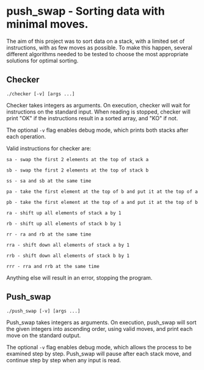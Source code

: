 # push_swap - Sorting data with minimal moves.

The aim of this project was to sort data on a stack, with a limited set of instructions, with as few moves as possible.
To make this happen, several different algorithms needed to be tested to choose the most appropriate solutions for optimal sorting.

## Checker
  ```
./checker [-v] [args ...]
  ``` 
Checker takes integers as arguments. On execution, checker will wait for instructions on the standard input. When reading is stopped, checker will print "OK" if the instructions result in a sorted array, and "KO" if not.

The optional ```-v``` flag enables debug mode, which prints both stacks after each operation.

 Valid instructions for checker are:
```
sa - swap the first 2 elements at the top of stack a

sb - swap the first 2 elements at the top of stack b

ss - sa and sb at the same time

pa - take the first element at the top of b and put it at the top of a

pb - take the first element at the top of a and put it at the top of b

ra - shift up all elements of stack a by 1

rb - shift up all elements of stack b by 1

rr - ra and rb at the same time

rra - shift down all elements of stack a by 1

rrb - shift down all elements of stack b by 1

rrr - rra and rrb at the same time
```
Anything else will result in an error, stopping the program.

## Push_swap
  ```
./push_swap [-v] [args ...]
  ``` 
Push_swap takes integers as arguments. On execution, push_swap will sort the given integers into ascending order, using valid moves, and print each move on the standard output.

The optional ```-v``` flag enables debug mode, which allows the process to be examined step by step. Push_swap will pause after each stack move, and continue step by step when any input is read.
